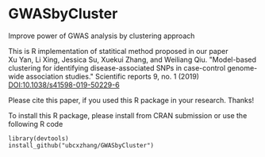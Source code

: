 # GWASbyCluster
Improve power of GWAS analysis by clustering approach

This is R implementation of statitical method proposed in our paper <br>
Xu Yan, Li Xing, Jessica Su, Xuekui Zhang, and Weiliang Qiu. "Model-based clustering for identifying disease-associated SNPs in case-control genome-wide association studies." Scientific reports 9, no. 1 (2019)
<DOI:10.1038/s41598-019-50229-6>

Please cite this paper, if you used this R package in your research. Thanks!

To install this R package, please install from CRAN submission or use the following R code

    library(devtools)
    install_github("ubcxzhang/GWASbyCluster")
